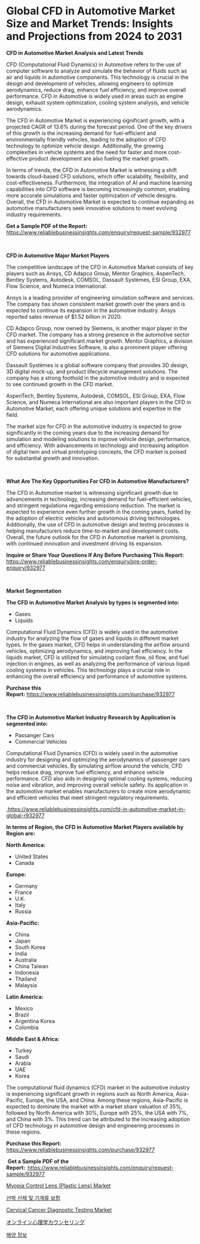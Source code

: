 <p><h1>Global CFD in Automotive Market Size and Market Trends: Insights and Projections from 2024 to 2031</h1></p><p><strong>CFD in Automotive Market Analysis and Latest Trends</strong></p>
<p><p>CFD (Computational Fluid Dynamics) in Automotive refers to the use of computer software to analyze and simulate the behavior of fluids such as air and liquids in automotive components. This technology is crucial in the design and development of vehicles, allowing engineers to optimize aerodynamics, reduce drag, enhance fuel efficiency, and improve overall performance. CFD in Automotive is widely used in areas such as engine design, exhaust system optimization, cooling system analysis, and vehicle aerodynamics.</p><p>The CFD in Automotive Market is experiencing significant growth, with a projected CAGR of 13.6% during the forecast period. One of the key drivers of this growth is the increasing demand for fuel-efficient and environmentally friendly vehicles, leading to the adoption of CFD technology to optimize vehicle design. Additionally, the growing complexities in vehicle systems and the need for faster and more cost-effective product development are also fueling the market growth.</p><p>In terms of trends, the CFD in Automotive Market is witnessing a shift towards cloud-based CFD solutions, which offer scalability, flexibility, and cost-effectiveness. Furthermore, the integration of AI and machine learning capabilities into CFD software is becoming increasingly common, enabling more accurate simulations and faster optimization of vehicle designs. Overall, the CFD in Automotive Market is expected to continue expanding as automotive manufacturers seek innovative solutions to meet evolving industry requirements.</p></p>
<p><strong>Get a Sample PDF of the Report:&nbsp;</strong> <a href="https://www.reliablebusinessinsights.com/enquiry/request-sample/932977">https://www.reliablebusinessinsights.com/enquiry/request-sample/932977</a></p>
<p>&nbsp;</p>
<p><strong>CFD in Automotive Major Market Players</strong></p>
<p><p>The competitive landscape of the CFD in Automotive Market consists of key players such as Ansys, CD Adapco Group, Mentor Graphics, AspenTech, Bentley Systems, Autodesk, COMSOL, Dassault Systèmes, ESI Group, EXA, Flow Science, and Numeca International. </p><p>Ansys is a leading provider of engineering simulation software and services. The company has shown consistent market growth over the years and is expected to continue its expansion in the automotive industry. Ansys reported sales revenue of $1.52 billion in 2020.</p><p>CD Adapco Group, now owned by Siemens, is another major player in the CFD market. The company has a strong presence in the automotive sector and has experienced significant market growth. Mentor Graphics, a division of Siemens Digital Industries Software, is also a prominent player offering CFD solutions for automotive applications.</p><p>Dassault Systèmes is a global software company that provides 3D design, 3D digital mock-up, and product lifecycle management solutions. The company has a strong foothold in the automotive industry and is expected to see continued growth in the CFD market.</p><p>AspenTech, Bentley Systems, Autodesk, COMSOL, ESI Group, EXA, Flow Science, and Numeca International are also important players in the CFD in Automotive Market, each offering unique solutions and expertise in the field.</p><p>The market size for CFD in the automotive industry is expected to grow significantly in the coming years due to the increasing demand for simulation and modeling solutions to improve vehicle design, performance, and efficiency. With advancements in technology and increasing adoption of digital twin and virtual prototyping concepts, the CFD market is poised for substantial growth and innovation.</p></p>
<p>&nbsp;</p>
<p><strong>What Are The Key Opportunities For CFD in Automotive Manufacturers?</strong></p>
<p><p>The CFD in Automotive market is witnessing significant growth due to advancements in technology, increasing demand for fuel-efficient vehicles, and stringent regulations regarding emissions reduction. The market is expected to experience even further growth in the coming years, fueled by the adoption of electric vehicles and autonomous driving technologies. Additionally, the use of CFD in automotive design and testing processes is helping manufacturers reduce time-to-market and development costs. Overall, the future outlook for the CFD in Automotive market is promising, with continued innovation and investment driving its expansion.</p></p>
<p><strong>Inquire or Share Your Questions If Any Before Purchasing This Report:</strong> <a href="https://www.reliablebusinessinsights.com/enquiry/pre-order-enquiry/932977">https://www.reliablebusinessinsights.com/enquiry/pre-order-enquiry/932977</a></p>
<p>&nbsp;</p>
<p><strong>Market Segmentation</strong></p>
<p><strong>The CFD in Automotive Market Analysis by types is segmented into:</strong></p>
<p><ul><li>Gases</li><li>Liquids</li></ul></p>
<p><p>Computational Fluid Dynamics (CFD) is widely used in the automotive industry for analyzing the flow of gases and liquids in different market types. In the gases market, CFD helps in understanding the airflow around vehicles, optimizing aerodynamics, and improving fuel efficiency. In the liquids market, CFD is utilized for simulating coolant flow, oil flow, and fuel injection in engines, as well as analyzing the performance of various liquid cooling systems in vehicles. This technology plays a crucial role in enhancing the overall efficiency and performance of automotive systems.</p></p>
<p><strong>Purchase this Report:&nbsp;</strong><a href="https://www.reliablebusinessinsights.com/purchase/932977">https://www.reliablebusinessinsights.com/purchase/932977</a></p>
<p>&nbsp;</p>
<p><strong>The CFD in Automotive Market Industry Research by Application is segmented into:</strong></p>
<p><ul><li>Passanger Cars</li><li>Commercial Vehicles</li></ul></p>
<p><p>Computational Fluid Dynamics (CFD) is widely used in the automotive industry for designing and optimizing the aerodynamics of passenger cars and commercial vehicles. By simulating airflow around the vehicle, CFD helps reduce drag, improve fuel efficiency, and enhance vehicle performance. CFD also aids in designing optimal cooling systems, reducing noise and vibration, and improving overall vehicle safety. Its application in the automotive market enables manufacturers to create more aerodynamic and efficient vehicles that meet stringent regulatory requirements.</p></p>
<p><a href="https://www.reliablebusinessinsights.com/cfd-in-automotive-market-in-global-r932977">&nbsp;https://www.reliablebusinessinsights.com/cfd-in-automotive-market-in-global-r932977</a></p>
<p><strong>In terms of Region, the CFD in Automotive Market Players available by Region are:</strong></p>
<p>
    <p> <strong> North America: </strong>
        <ul>
            <li>United States</li>
            <li>Canada</li>
        </ul>
        </p> 
    <p> <strong> Europe: </strong>
        <ul>
            <li>Germany</li>
            <li>France</li>
            <li>U.K.</li>
            <li>Italy</li>
            <li>Russia</li>
        </ul>
        </p> 
    <p> <strong> Asia-Pacific: </strong>
        <ul>
            <li>China</li>
            <li>Japan</li>
            <li>South Korea</li>
            <li>India</li>
            <li>Australia</li>
            <li>China Taiwan</li>
            <li>Indonesia</li>
            <li>Thailand</li>
            <li>Malaysia</li>
        </ul>
        </p> 
    <p> <strong> Latin America: </strong>
        <ul>
            <li>Mexico</li>
            <li>Brazil</li>
            <li>Argentina Korea</li>
            <li>Colombia</li>
        </ul>
        </p> 
    <p> <strong> Middle East & Africa: </strong>
        <ul>
            <li>Turkey</li>
            <li>Saudi</li>
            <li>Arabia</li>
            <li>UAE</li>
            <li>Korea</li>
        </ul>
    </p>
    </p>
<p><p>The computational fluid dynamics (CFD) market in the automotive industry is experiencing significant growth in regions such as North America, Asia-Pacific, Europe, the USA, and China. Among these regions, Asia-Pacific is expected to dominate the market with a market share valuation of 35%, followed by North America with 30%, Europe with 25%, the USA with 7%, and China with 3%. This trend can be attributed to the increasing adoption of CFD technology in automotive design and engineering processes in these regions.</p></p>
<p><strong>Purchase this Report: </strong><a href="https://www.reliablebusinessinsights.com/purchase/932977">https://www.reliablebusinessinsights.com/purchase/932977</a></p>
<p>&nbsp;<strong>Get a Sample PDF of the Report:&nbsp;&nbsp;</strong><a href="https://www.reliablebusinessinsights.com/enquiry/request-sample/932977">https://www.reliablebusinessinsights.com/enquiry/request-sample/932977</a></p>
<p><strong></strong></p>
<p><p><a href="https://issuu.com/reportprime-2/docs/myopia-control-lens-plastic-lens-market-size-2030.">Myopia Control Lens (Plastic Lens) Market</a></p><p><a href="https://github.com/JohnQuil1917/Market-Research-Report-List-1/blob/main/973181577463.md">선박 선체 및 기계류 보험</a></p><p><a href="https://github.com/JuliaFadel1922/Market-Research-Report-List-1/blob/main/cervical-cancer-diagnostic-testing-market.md">Cervical Cancer Diagnostic Testing Market</a></p><p><a href="https://github.com/DemarcusKuhlman/Market-Research-Report-List-1/blob/main/941221683654.md">オンライン心理学カウンセリング</a></p><p><a href="https://medium.com/@loycekreiger/%ED%95%B4%EC%96%91-%EC%A0%95%EB%B3%B4-%EC%8B%9C%EC%9E%A5-%EB%B6%84%EC%84%9D-cagr-%EC%8B%9C%EC%9E%A5-%EC%84%B8%EB%B6%84%ED%99%94-%EB%B0%8F-%EA%B8%80%EB%A1%9C%EB%B2%8C-%EC%82%B0%EC%97%85-%EA%B0%9C%EC%9A%94-bad17ce11b48">해양 정보</a></p></p>